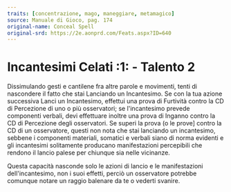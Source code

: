 ```yaml
---
traits: [concentrazione, mago, maneggiare, metamagico]
source: Manuale di Gioco, pag. 174
original-name: Conceal Spell
original-srd: https://2e.aonprd.com/Feats.aspx?ID=640
---
```


# Incantesimi Celati :1: - Talento 2

Dissimulando gesti e cantilene fra altre parole e movimenti, tenti di nascondere
il fatto che stai Lanciando un Incantesimo. Se con la tua azione successiva
Lanci un Incantesimo, effettui una prova di Furtività contro la CD di Percezione
di uno o più osservatori; se l'incantesimo prevede componenti verbali, devi
effettuare inoltre una prova di Inganno contro la CD di Percezione degli
osservatori. Se superi la prova (o le prove] contro la CD di un osservatore,
questi non nota che stai lanciando un incantesimo, sebbene i componenti
materiali, somatici e verbali siano di norma evidenti e gli incantesimi
solitamente producano manifestazioni percepibili che rendono il lancio palese
per chiunque sia nelle vicinanze.

Questa capacità nasconde solo le azioni di lancio e le manifestazioni
dell'incantesimo, non i suoi effetti, perciò un osservatore potrebbe comunque
notare un raggio balenare da te o vederti svanire.
